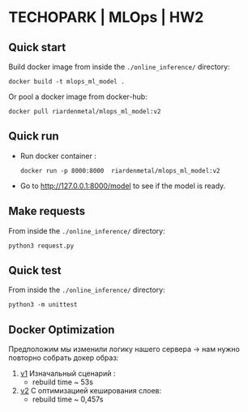 # TECHOPARK | MLOps | HW2

## Quick start
Build docker image from inside the `./online_inference/` directory:
```commandline
docker build -t mlops_ml_model .
```

Or pool a docker image from docker-hub:
```commandline
docker pull riardenmetal/mlops_ml_model:v2
```

## Quick run
- Run docker container :
   ```commandline
   docker run -p 8000:8000  riardenmetal/mlops_ml_model:v2
   ```
 - Go to http://127.0.0.1:8000/model to see if the model is ready.

## Make requests
From inside the `./online_inference/` directory:
```commandline
python3 request.py
```

## Quick test
From inside the `./online_inference/` directory:
```commandline
python3 -m unittest 
```

## Docker Optimization
Предположим мы изменили логику нашего сервера -> нам нужно повторно собрать докер образ:
1. [v1](https://hub.docker.com/layers/riardenmetal/mlops_ml_model/v1/images/sha256-f5e41fc83ca0dba682e29784606cacee92331bc658543296869817265171fb56?context=explore) Изначальный сценарий :
   - rebuild time ~ 53s
2. [v2](https://hub.docker.com/layers/riardenmetal/mlops_ml_model/v2/images/sha256-b27fdafb676294b62c242051be0d0b215d3f1a980988ce11b4837767ec6a3f5a?context=explore) С оптимизацией кеширования слоев:
   - rebuild time ~ 0,457s
